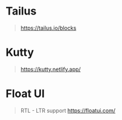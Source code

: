 #  Tailus 
> https://tailus.io/blocks

# Kutty
> https://kutty.netlify.app/

# Float UI
> RTL - LTR support 
> https://floatui.com/
> 
